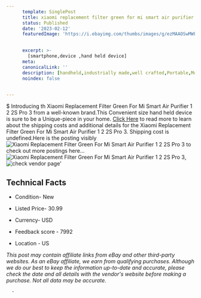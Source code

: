 ```yaml
---
      template: SinglePost
      title: xiaomi replacement filter green for mi smart air purifier 1 2 2s pro 3
      status: Published
      date: '2023-02-12'
      featuredImage: 'https://i.ebayimg.com/thumbs/images/g/ezMAAOSwMWFhUlEn/s-l225.jpg'
       

      excerpt: >-
        [smartphone,device ,hand held device]
      meta:
      canonicalLink: ''
      description: [handheld,industrially made,well crafted,Portable,Mobile,Compact,Convenient,Lightweight,Maneuverable,Man-portable,Miniature,Carriable,Hand-held,Light,Holdable,Transportable,Mobile device,Pocket-sized,On-the-go,Wireless,Cordless,Compact size,Convenient size, smartphone,device ,hand held device]
      noindex: false
      

---
```

$
      Introducing th Xiaomi Replacement Filter Green For Mi Smart Air Purifier 1 2 2S Pro 3 from a well-known brand.This Convenient size hand held device is sure to be a Unique-piece in your home. [Click Here](https://www.ebay.com/itm/284467665771?hash=item423b981b6b%3Ag%3AezMAAOSwMWFhUlEn&mkevt=1&mkcid=1&mkrid=711-53200-19255-0&campid=%253CePNCampaignId%253E&customid=%253CreferenceId%253E&toolid=10049) to read more to learn about the shipping costs and additional details for the Xiaomi Replacement Filter Green For Mi Smart Air Purifier 1 2 2S Pro 3. Shipping cost is undefined.Here is the posting visibly ![Xiaomi Replacement Filter Green For Mi Smart Air Purifier 1 2 2S Pro 3](https://i.ebayimg.com/thumbs/images/g/ezMAAOSwMWFhUlEn/s-l225.jpg) to check out more postings here... ![Xiaomi Replacement Filter Green For Mi Smart Air Purifier 1 2 2S Pro 3](https://i.ebayimg.com/images/g/ezMAAOSwMWFhUlEn/s-l1600.jpg), ![check vendor page](https://origin-galleryplus.ebayimg.com/ws/web/284467665771_2_0_1/225x225.jpg,https://origin-galleryplus.ebayimg.com/ws/web/284467665771_3_0_1/225x225.jpg,https://origin-galleryplus.ebayimg.com/ws/web/284467665771_4_0_1/225x225.jpg,https://origin-galleryplus.ebayimg.com/ws/web/284467665771_5_0_1/225x225.jpg,https://origin-galleryplus.ebayimg.com/ws/web/284467665771_6_0_1/225x225.jpg,https://origin-galleryplus.ebayimg.com/ws/web/284467665771_7_0_1/225x225.jpg)'

      

 ## Technical Facts 



     
      

 - Condition- New 


      

 - Listed Price- 30.99 


      

 - Currency- USD 


      

 - Feedback score - 7992 


      

 - Location - US 


      
      

 *_This post may contain affiliate links from eBay and other third-party websites. As an eBay affiliate, we earn from qualifying purchases. Although we do our best to keep the information up-to-date and accurate, please check the date and all details with the vendor's website before making a purchase. Not all data may be accurate._*




      -
